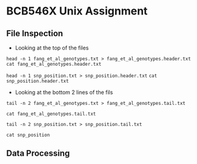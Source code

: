 # BCB546X Unix Assignment
## File Inspection
* Looking at the top of the files

`head -n 1 fang_et_al_genotypes.txt > fang_et_al_genotypes.header.txt`
`cat fang_et_al_genotypes.header.txt`


`head -n 1 snp_position.txt > snp_position.header.txt`
`cat snp_position.header.txt`

* Looking at the bottom 2 lines of the fils

```
tail -n 2 fang_et_al_genotypes.txt > fang_et_al_genotypes.tail.txt

cat fang_et_al_genotypes.tail.txt

tail -n 2 snp_position.txt > snp_position.tail.txt

cat snp_position 
```

## Data Processing

 


